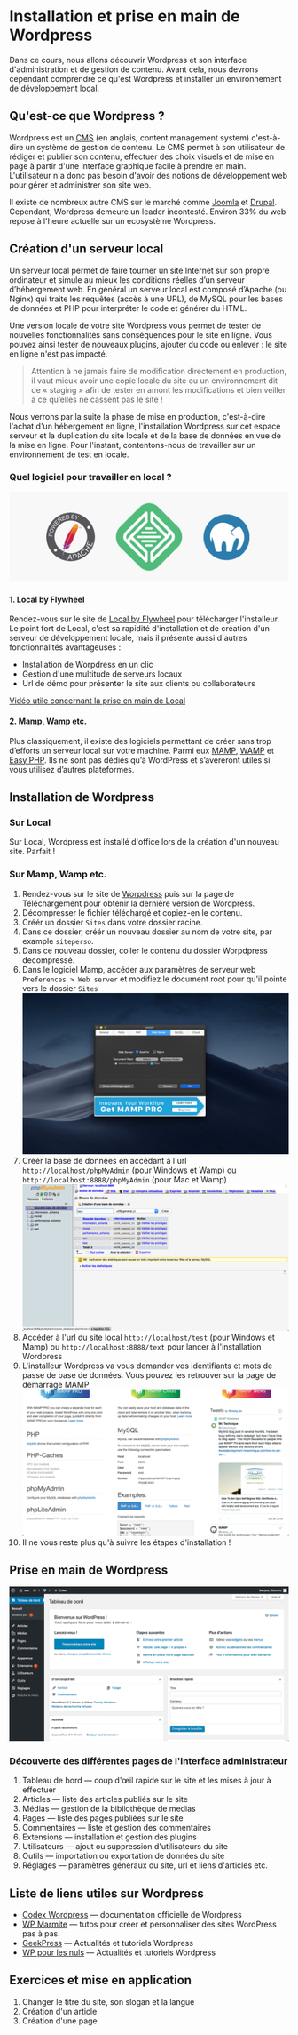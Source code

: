 # Installation et prise en main de Wordpress

Dans ce cours, nous allons découvrir Wordpress et son interface d'administration et de gestion de contenu.
Avant cela, nous devrons cependant comprendre ce qu'est Wordpress et installer un environnement de développement local.

## Qu'est-ce que Wordpress ?

Wordpress est un [CMS](https://fr.wikipedia.org/wiki/Syst%C3%A8me_de_gestion_de_contenu) (en anglais, content management system) 
c'est-à-dire un système de gestion de contenu. Le CMS permet à son utilisateur de rédiger et publier son contenu, 
effectuer des choix visuels et de mise en page à partir d'une interface graphique facile à prendre en main. 
L'utilisateur n'a donc pas besoin d'avoir des notions de développement web pour gérer et administrer son site web.

Il existe de nombreux autre CMS sur le marché comme [Joomla](https://www.joomla.fr/) et [Drupal](https://www.drupal.org/).
Cependant, Wordpress demeure un leader incontesté. Environ 33% du web repose à l'heure actuelle sur un ecosystème Wordpress. 

## Création d'un serveur local

Un serveur local permet de faire tourner un site Internet sur son propre ordinateur et simule au mieux les conditions réelles 
d’un serveur d’hébergement web. En général un serveur local est composé d’Apache (ou Nginx) qui traite les requêtes (accès à une URL), 
de MySQL pour les bases de données et PHP pour interpréter le code et générer du HTML.

Une version locale de votre site Wordpress vous permet de tester de nouvelles fonctionnalités sans conséquences pour le site en ligne.
Vous pouvez ainsi tester de nouveaux plugins, ajouter du code ou enlever : le site en ligne n'est pas impacté.

> Attention à ne jamais faire de modification directement en production, il vaut mieux avoir une copie locale du site 
> ou un environnement dit de « staging » afin de tester en amont les modifications et bien veiller à ce qu’elles ne cassent pas le site !

Nous verrons par la suite la phase de mise en production, c'est-à-dire l'achat d'un hébergement en ligne, l'installation Wordpress sur
cet espace serveur et la duplication du site locale et de la base de données en vue de la mise en ligne. Pour l'instant, contentons-nous
de travailler sur un environnement de test en locale.

### Quel logiciel pour travailler en local ?

![logiciels serveur local](../assets/logiciels-serveur.jpg)

#### 1. Local by Flywheel

Rendez-vous sur le site de [Local by Flywheel](https://localbyflywheel.com/) pour télécharger l'installeur.
Le point fort de Local, c'est sa rapidité d'installation et de création d'un serveur de développement locale, mais il présente aussi
d'autres fonctionnalités avantageuses :

- Installation de Worpdress en un clic
- Gestion d'une multitude de serveurs locaux
- Url de démo pour présenter le site aux clients ou collaborateurs

[Vidéo utile concernant la prise en main de Local](https://www.youtube.com/watch?v=rm73DF3BH38)

#### 2. Mamp, Wamp etc.

Plus classiquement, il existe des logiciels permettant de créer sans trop d’efforts un serveur local sur votre machine. 
Parmi eux [MAMP](https://www.mamp.info/en/), [WAMP](http://www.wampserver.com/en/) et [Easy PHP](https://www.easyphp.org/). 
Ils ne sont pas dédiés qu’à WordPress et s’avéreront utiles si vous utilisez d’autres plateformes.

## Installation de Wordpress

### Sur Local

Sur Local, Wordpress est installé d'office lors de la création d'un nouveau site. Parfait !

### Sur Mamp, Wamp etc.

1. Rendez-vous sur le site de [Worpdress](https://wordpress.org/) puis sur la page de Téléchargement pour obtenir la dernière version de Wordpress.
2. Décompresser le fichier téléchargé et copiez-en le contenu.
3. Créér un dossier `Sites` dans votre dossier racine.
4. Dans ce dossier, créér un nouveau dossier au nom de votre site, par example `siteperso`.
5. Dans ce nouveau dossier, coller le contenu du dossier Worpdpress decompressé.
6. Dans le logiciel Mamp, accéder aux paramètres de serveur web `Preferences > Web server` et modifiez le document root
 pour qu'il pointe vers le dossier `Sites`
![modification du root folder dans MAMP](../assets/mamp-rootfolder.png)
7. Créér la base de données en accédant à l'url `http://localhost/phpMyAdmin` (pour Windows et Wamp) ou `http://localhost:8888/phpMyAdmin` 
(pour Mac et Wamp)
![création de la base de données](../assets/phpmyadmin-creation.png)
7. Accéder à l'url du site local `http://localhost/test` (pour Windows et Mamp) ou `http://localhost:8888/text` 
pour lancer à l'installation Wordpress
8. L'installeur Wordpress va vous demander vos identifiants et mots de passe de base de données. Vous pouvez les retrouver sur la page 
de démarrage MAMP
![identifiants de base de données](../assets/mamp-startpage.png)
9. Il ne vous reste plus qu'à suivre les étapes d'installation !

## Prise en main de Wordpress

![tableau de bord Wordpress](../assets/wordpress-tableaudebord.png)

### Découverte des différentes pages de l'interface administrateur

1. Tableau de bord — coup d'œil rapide sur le site et les mises à jour à effectuer
2. Articles — liste des articles publiés sur le site
3. Médias — gestion de la bibliothèque de medias
4. Pages — liste des pages publiées sur le site
5. Commentaires — liste et gestion des commentaires
6. Extensions — installation et gestion des plugins
7. Utilisateurs — ajout ou suppression d'utilisateurs du site
8. Outils — importation ou exportation de données du site
9. Réglages — paramètres généraux du site, url et liens d'articles etc.

## Liste de liens utiles sur Wordpress

- [Codex Wordpress](https://codex.wordpress.org/fr:Accueil) — documentation officielle de Wordpress
- [WP Marmite](https://wpmarmite.com/) — tutos pour créer et personnaliser des sites WordPress pas à pas.
- [GeekPress](http://www.geekpress.fr/) — Actualités et tutoriels Wordpress
- [WP pour les nuls](https://www.wppourlesnuls.com/) — Actualités et tutoriels Wordpress


## Exercices et mise en application

1. Changer le titre du site, son slogan et la langue
2. Création d'un article
3. Création d'une page
